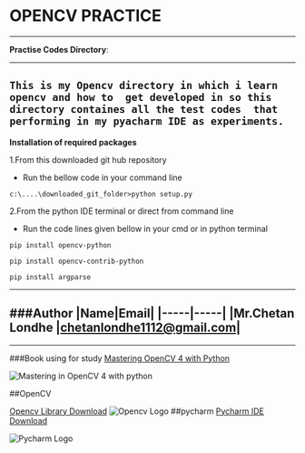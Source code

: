 <!--headings-->
# OPENCV PRACTICE

---
**Practise Codes Directory**:

---
<!--Inline code bloack-->
`This is my Opencv directory in which i learn opencv and how to 
get developed in so this directory containes all the test codes 
that performing in my pyacharm IDE as experiments.`
---
**Installation of required packages**

1.From this downloaded git hub repository 

* Run the bellow code in your command line
````commandline
c:\....\downloaded_git_folder>python setup.py
````
2.From the python IDE terminal or direct from command line

* Run the code lines given bellow in your cmd or in python terminal
````commandline
pip install opencv-python
````
````commandline
pip install opencv-contrib-python
````
````commandline
pip install argparse
````
---
<!--Tables-->
###Author
|Name|Email|
|-----|-----|
|Mr.Chetan Londhe  |chetanlondhe1112@gmail.com|
---
---
###Book using for study
[Mastering OpenCV 4 with Python](https://www.packtpub.com/product/mastering-opencv-4-with-python/9781789344912)


![Mastering in OpenCV 4 with python](https://static.packt-cdn.com/products/9781789344912/cover/smaller)

<!--Image-->
##OpenCV 
<!--Links-->
[Opencv Library Download](https://opencv.org/)
![Opencv Logo](https://opencv.org/wp-content/uploads/2020/07/cropped-OpenCV_logo_white_600x.png)
##pycharm
[Pycharm IDE Download](https://www.jetbrains.com/pycharm/download/#section=windows)

![Pycharm Logo](https://resources.jetbrains.com/storage/products/pycharm/img/meta/pycharm_logo_300x300.png)
